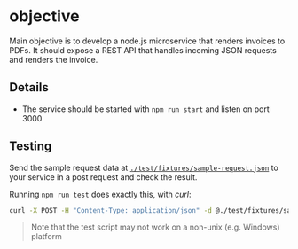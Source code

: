 # objective

Main objective is to develop a node.js microservice that renders invoices to PDFs. It should expose a REST API that handles incoming JSON requests and renders the invoice.

## Details

- The service should be started with `npm run start` and listen on port 3000

## Testing

Send the sample request data at [`./test/fixtures/sample-request.json`](./test/fixtures/sample-request.json) to your service in a post request and check the result.

Running `npm run test` does exactly this, with _curl_:

```sh
curl -X POST -H "Content-Type: application/json" -d @./test/fixtures/sample-request.json http://localhost:3000 --output test/results/sample-request.pdf
```

> Note that the test script may not work on a non-unix (e.g. Windows) platform